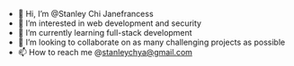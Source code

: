 - 👋 Hi, I’m @Stanley Chi Janefrancess
- 👀 I’m interested in web development and security 
- 🌱 I’m currently learning full-stack development 
- 💞️ I’m looking to collaborate on as many challenging projects as possible 
- 📫 How to reach me @stanleychya@gmail.com

<!---
Janefrancess/Janefrancess is a ✨ special ✨ repository because its `README.md` (this file) appears on your GitHub profile.
You can click the Preview link to take a look at your changes.
--->
